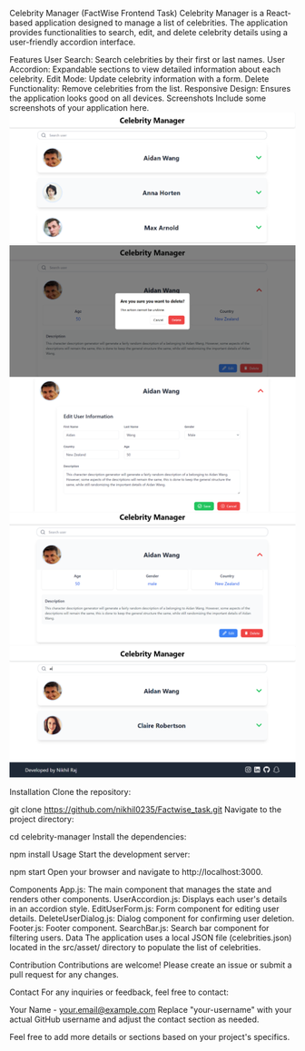 Celebrity Manager (FactWise Frontend Task)
Celebrity Manager is a React-based application designed to manage a list of celebrities. The application provides functionalities to search, edit, and delete celebrity details using a user-friendly accordion interface.

Features
User Search: Search celebrities by their first or last names.
User Accordion: Expandable sections to view detailed information about each celebrity.
Edit Mode: Update celebrity information with a form.
Delete Functionality: Remove celebrities from the list.
Responsive Design: Ensures the application looks good on all devices.
Screenshots
Include some screenshots of your application here.
![alt text](</screenshots/Screenshot 2024-07-23 214300.png>) ![alt text](</screenshots/Screenshot 2024-07-23 214433.png>) ![alt text](</screenshots/Screenshot 2024-07-23 214412.png>) ![alt text](</screenshots/Screenshot 2024-07-23 214344.png>) ![alt text](</screenshots/Screenshot 2024-07-23 214321.png>)

Installation
Clone the repository:


git clone https://github.com/nikhil0235/Factwise_task.git
Navigate to the project directory:


cd celebrity-manager
Install the dependencies:


npm install
Usage
Start the development server:


npm start
Open your browser and navigate to http://localhost:3000.

Components
App.js: The main component that manages the state and renders other components.
UserAccordion.js: Displays each user's details in an accordion style.
EditUserForm.js: Form component for editing user details.
DeleteUserDialog.js: Dialog component for confirming user deletion.
Footer.js: Footer component.
SearchBar.js: Search bar component for filtering users.
Data
The application uses a local JSON file (celebrities.json) located in the src/asset/ directory to populate the list of celebrities.

Contribution
Contributions are welcome! Please create an issue or submit a pull request for any changes.

Contact
For any inquiries or feedback, feel free to contact:

Your Name - your.email@example.com
Replace "your-username" with your actual GitHub username and adjust the contact section as needed.

Feel free to add more details or sections based on your project's specifics.